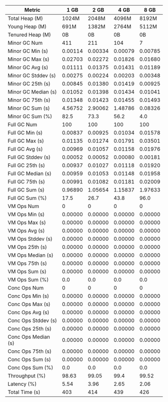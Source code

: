 | Metric | 1 GB | 2 GB | 4 GB | 8 GB |
|------|----|----|----|----|
| Total Heap (M) | 1024M | 2048M | 4096M | 8192M |
| Young Heap (M) | 691M | 1382M | 2764M | 5112M |
| Tenured Heap (M) | 0B | 0B | 0B | 0B |
| Minor GC Num | 411 | 211 | 104 | 7 |
| Minor GC Min (s) | 0.00114 | 0.00334 | 0.00079 | 0.00785 |
| Minor GC Max (s) | 0.02703 | 0.02272 | 0.01826 | 0.01680 |
| Minor GC Avg (s) | 0.01111 | 0.01375 | 0.01431 | 0.01189 |
| Minor GC Stddev (s) | 0.00275 | 0.00224 | 0.00203 | 0.00348 |
| Minor GC 25th (s) | 0.00845 | 0.01380 | 0.01419 | 0.00925 |
| Minor GC Median (s) | 0.01052 | 0.01398 | 0.01434 | 0.01041 |
| Minor GC 75th (s) | 0.01348 | 0.01423 | 0.01455 | 0.01493 |
| Minor GC Sum (s) | 4.56752 | 2.90062 | 1.48786 | 0.08326 |
| Minor GC Sum (%) | 82.5 | 73.3 | 56.2 | 4.0 |
| Full GC Num | 100 | 100 | 100 | 100 |
| Full GC Min (s) | 0.00837 | 0.00925 | 0.01034 | 0.01578 |
| Full GC Max (s) | 0.01135 | 0.01274 | 0.01791 | 0.03501 |
| Full GC Avg (s) | 0.00969 | 0.01057 | 0.01158 | 0.01976 |
| Full GC Stddev (s) | 0.00052 | 0.00052 | 0.00080 | 0.00181 |
| Full GC 25th (s) | 0.00937 | 0.01027 | 0.01118 | 0.01920 |
| Full GC Median (s) | 0.00959 | 0.01053 | 0.01148 | 0.01958 |
| Full GC 75th (s) | 0.00991 | 0.01082 | 0.01181 | 0.02009 |
| Full GC Sum (s) | 0.96890 | 1.05654 | 1.15837 | 1.97633 |
| Full GC Sum (%) | 17.5 | 26.7 | 43.8 | 96.0 |
| VM Ops Num | 0 | 0 | 0 | 0 |
| VM Ops Min (s) | 0.00000 | 0.00000 | 0.00000 | 0.00000 |
| VM Ops Max (s) | 0.00000 | 0.00000 | 0.00000 | 0.00000 |
| VM Ops Avg (s) | 0.00000 | 0.00000 | 0.00000 | 0.00000 |
| VM Ops Stddev (s) | 0.00000 | 0.00000 | 0.00000 | 0.00000 |
| VM Ops 25th (s) | 0.00000 | 0.00000 | 0.00000 | 0.00000 |
| VM Ops Median (s) | 0.00000 | 0.00000 | 0.00000 | 0.00000 |
| VM Ops 75th (s) | 0.00000 | 0.00000 | 0.00000 | 0.00000 |
| VM Ops Sum (s) | 0.00000 | 0.00000 | 0.00000 | 0.00000 |
| VM Ops Sum (%) | 0.0 | 0.0 | 0.0 | 0.0 |
| Conc Ops Num | 0 | 0 | 0 | 0 |
| Conc Ops Min (s) | 0.00000 | 0.00000 | 0.00000 | 0.00000 |
| Conc Ops Max (s) | 0.00000 | 0.00000 | 0.00000 | 0.00000 |
| Conc Ops Avg (s) | 0.00000 | 0.00000 | 0.00000 | 0.00000 |
| Conc Ops Stddev (s) | 0.00000 | 0.00000 | 0.00000 | 0.00000 |
| Conc Ops 25th (s) | 0.00000 | 0.00000 | 0.00000 | 0.00000 |
| Conc Ops Median (s) | 0.00000 | 0.00000 | 0.00000 | 0.00000 |
| Conc Ops 75th (s) | 0.00000 | 0.00000 | 0.00000 | 0.00000 |
| Conc Ops Sum (s) | 0.00000 | 0.00000 | 0.00000 | 0.00000 |
| Conc Ops Sum (%) | 0.0 | 0.0 | 0.0 | 0.0 |
| Throughput (%) | 98.63 | 99.05 | 99.4 | 99.52 |
| Latency (%) | 5.54 | 3.96 | 2.65 | 2.06 |
| Total Time (s) | 403 | 414 | 439 | 426 |
